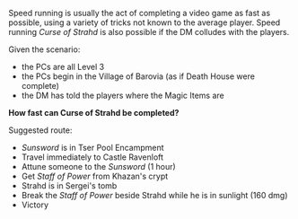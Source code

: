 Speed running is usually the act of completing a video game as fast as
possible, using a variety of tricks not known to the average player.
Speed running *Curse of Strahd* is also possible if the DM colludes
with the players.

Given the scenario:

- the PCs are all Level 3
- the PCs begin in the Village of Barovia (as if Death House were complete)
- the DM has told the players where the Magic Items are

**How fast can Curse of Strahd be completed?**

Suggested route:

- *Sunsword* is in Tser Pool Encampment
- Travel immediately to Castle Ravenloft
- Attune someone to the *Sunsword* (1 hour)
- Get *Staff of Power* from Khazan's crypt
- Strahd is in Sergei's tomb
- Break the *Staff of Power* beside Strahd while he is in sunlight (160 dmg)
- Victory
